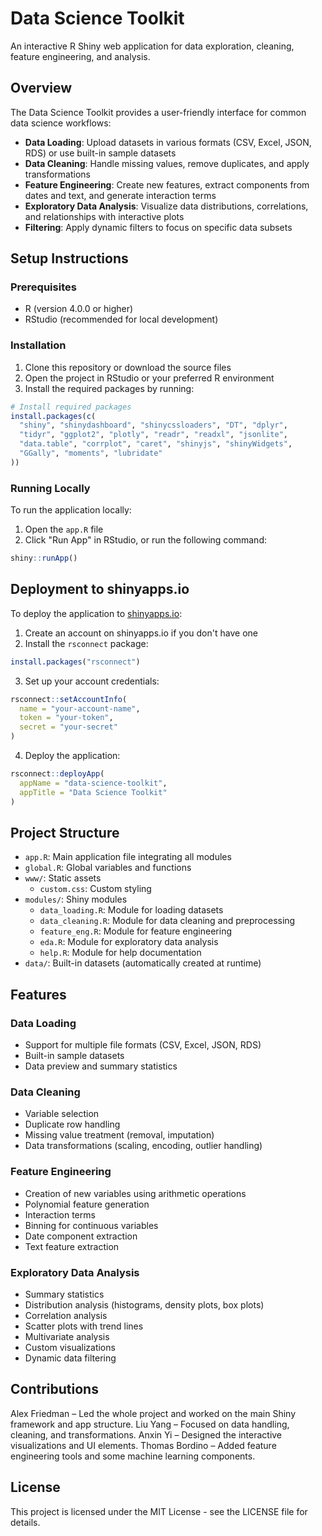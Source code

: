 # Data Science Toolkit

An interactive R Shiny web application for data exploration, cleaning, feature engineering, and analysis.

## Overview

The Data Science Toolkit provides a user-friendly interface for common data science workflows:

- **Data Loading**: Upload datasets in various formats (CSV, Excel, JSON, RDS) or use built-in sample datasets
- **Data Cleaning**: Handle missing values, remove duplicates, and apply transformations
- **Feature Engineering**: Create new features, extract components from dates and text, and generate interaction terms
- **Exploratory Data Analysis**: Visualize data distributions, correlations, and relationships with interactive plots
- **Filtering**: Apply dynamic filters to focus on specific data subsets

## Setup Instructions

### Prerequisites

- R (version 4.0.0 or higher)
- RStudio (recommended for local development)

### Installation

1. Clone this repository or download the source files
2. Open the project in RStudio or your preferred R environment
3. Install the required packages by running:

```R
# Install required packages
install.packages(c(
  "shiny", "shinydashboard", "shinycssloaders", "DT", "dplyr", 
  "tidyr", "ggplot2", "plotly", "readr", "readxl", "jsonlite", 
  "data.table", "corrplot", "caret", "shinyjs", "shinyWidgets",
  "GGally", "moments", "lubridate"
))
```

### Running Locally

To run the application locally:

1. Open the `app.R` file
2. Click "Run App" in RStudio, or run the following command:

```R
shiny::runApp()
```

## Deployment to shinyapps.io

To deploy the application to [shinyapps.io](https://www.shinyapps.io/):

1. Create an account on shinyapps.io if you don't have one
2. Install the `rsconnect` package:

```R
install.packages("rsconnect")
```

3. Set up your account credentials:

```R
rsconnect::setAccountInfo(
  name = "your-account-name",
  token = "your-token",
  secret = "your-secret"
)
```

4. Deploy the application:

```R
rsconnect::deployApp(
  appName = "data-science-toolkit",
  appTitle = "Data Science Toolkit"
)
```

## Project Structure

- `app.R`: Main application file integrating all modules
- `global.R`: Global variables and functions
- `www/`: Static assets
  - `custom.css`: Custom styling
- `modules/`: Shiny modules
  - `data_loading.R`: Module for loading datasets
  - `data_cleaning.R`: Module for data cleaning and preprocessing
  - `feature_eng.R`: Module for feature engineering
  - `eda.R`: Module for exploratory data analysis
  - `help.R`: Module for help documentation
- `data/`: Built-in datasets (automatically created at runtime)

## Features

### Data Loading
- Support for multiple file formats (CSV, Excel, JSON, RDS)
- Built-in sample datasets
- Data preview and summary statistics

### Data Cleaning
- Variable selection
- Duplicate row handling
- Missing value treatment (removal, imputation)
- Data transformations (scaling, encoding, outlier handling)

### Feature Engineering
- Creation of new variables using arithmetic operations
- Polynomial feature generation
- Interaction terms
- Binning for continuous variables
- Date component extraction
- Text feature extraction

### Exploratory Data Analysis
- Summary statistics
- Distribution analysis (histograms, density plots, box plots)
- Correlation analysis
- Scatter plots with trend lines
- Multivariate analysis
- Custom visualizations
- Dynamic data filtering

## Contributions

Alex Friedman – Led the whole project and worked on the main Shiny framework and app structure.
Liu Yang – Focused on data handling, cleaning, and transformations.
Anxin Yi – Designed the interactive visualizations and UI elements.
Thomas Bordino – Added feature engineering tools and some machine learning components.

## License

This project is licensed under the MIT License - see the LICENSE file for details.

